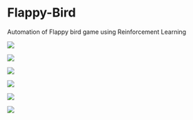# Flappy-Bird
Automation of Flappy bird game using Reinforcement Learning

![](img/base.png)

![](img/bg.png)

![](img/bird1.png)

![](img/bird2.png)

![](img/bird3.png)

![](img/pipe.png)
